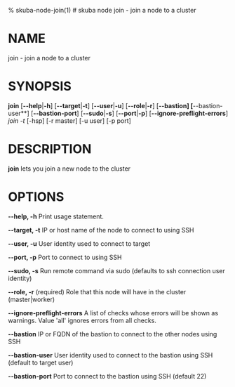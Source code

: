 % skuba-node-join(1) # skuba node join - join a node to a cluster

# NAME
join - join a node to a cluster

# SYNOPSIS
**join**
[**--help**|**-h**] [**--target**|**-t**] [**--user**|**-u**] [**--role**|**-r**]
[**--bastion] [**--bastion-user**] [**--bastion-port**]
[**--sudo**|**-s**] [**--port**|**-p**] [**--ignore-preflight-errors**]
*join* *<node-name>* *-t <fqdn>* [-hsp] [-r master] [-u user] [-p port]

# DESCRIPTION
**join** lets you join a new node to the cluster

# OPTIONS

**--help, -h**
  Print usage statement.

**--target, -t**
  IP or host name of the node to connect to using SSH

**--user, -u**
  User identity used to connect to target

**--port, -p**
  Port to connect to using SSH

**--sudo, -s**
  Run remote command via sudo (defaults to ssh connection user identity)

**--role, -r**
  (required) Role that this node will have in the cluster (master|worker)

**--ignore-preflight-errors**
  A list of checks whose errors will be shown as warnings. Value 'all' ignores errors from all checks.

**--bastion**
  IP or FQDN of the bastion to connect to the other nodes using SSH

**--bastion-user**
  User identity used to connect to the bastion using SSH (default to target user)

**--bastion-port**
  Port to connect to the bastion using SSH (default 22)
